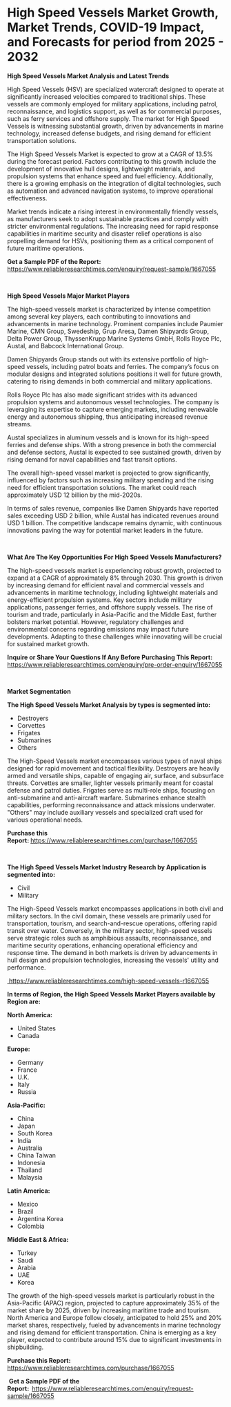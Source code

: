 <p><h1>High Speed Vessels Market Growth, Market Trends, COVID-19 Impact, and Forecasts for period from 2025 - 2032</h1></p><p><strong>High Speed Vessels Market Analysis and Latest Trends</strong></p>
<p><p>High Speed Vessels (HSV) are specialized watercraft designed to operate at significantly increased velocities compared to traditional ships. These vessels are commonly employed for military applications, including patrol, reconnaissance, and logistics support, as well as for commercial purposes, such as ferry services and offshore supply. The market for High Speed Vessels is witnessing substantial growth, driven by advancements in marine technology, increased defense budgets, and rising demand for efficient transportation solutions.</p><p>The High Speed Vessels Market is expected to grow at a CAGR of 13.5% during the forecast period. Factors contributing to this growth include the development of innovative hull designs, lightweight materials, and propulsion systems that enhance speed and fuel efficiency. Additionally, there is a growing emphasis on the integration of digital technologies, such as automation and advanced navigation systems, to improve operational effectiveness.</p><p>Market trends indicate a rising interest in environmentally friendly vessels, as manufacturers seek to adopt sustainable practices and comply with stricter environmental regulations. The increasing need for rapid response capabilities in maritime security and disaster relief operations is also propelling demand for HSVs, positioning them as a critical component of future maritime operations.</p></p>
<p><strong>Get a Sample PDF of the Report:&nbsp;</strong> <a href="https://www.reliableresearchtimes.com/enquiry/request-sample/1667055?utm_campaign=3083&utm_medium=2&utm_source=Github&utm_content=ia&utm_term=17042025&utm_id=high-speed-vessels">https://www.reliableresearchtimes.com/enquiry/request-sample/1667055</a></p>
<p>&nbsp;</p>
<p><strong>High Speed Vessels Major Market Players</strong></p>
<p><p>The high-speed vessels market is characterized by intense competition among several key players, each contributing to innovations and advancements in marine technology. Prominent companies include Paumier Marine, CMN Group, Swedeship, Grup Aresa, Damen Shipyards Group, Delta Power Group, ThyssenKrupp Marine Systems GmbH, Rolls Royce Plc, Austal, and Babcock International Group. </p><p>Damen Shipyards Group stands out with its extensive portfolio of high-speed vessels, including patrol boats and ferries. The company’s focus on modular designs and integrated solutions positions it well for future growth, catering to rising demands in both commercial and military applications.</p><p>Rolls Royce Plc has also made significant strides with its advanced propulsion systems and autonomous vessel technologies. The company is leveraging its expertise to capture emerging markets, including renewable energy and autonomous shipping, thus anticipating increased revenue streams.</p><p>Austal specializes in aluminum vessels and is known for its high-speed ferries and defense ships. With a strong presence in both the commercial and defense sectors, Austal is expected to see sustained growth, driven by rising demand for naval capabilities and fast transit options.</p><p>The overall high-speed vessel market is projected to grow significantly, influenced by factors such as increasing military spending and the rising need for efficient transportation solutions. The market could reach approximately USD 12 billion by the mid-2020s. </p><p>In terms of sales revenue, companies like Damen Shipyards have reported sales exceeding USD 2 billion, while Austal has indicated revenues around USD 1 billion. The competitive landscape remains dynamic, with continuous innovations paving the way for potential market leaders in the future.</p></p>
<p>&nbsp;</p>
<p><strong>What Are The Key Opportunities For High Speed Vessels Manufacturers?</strong></p>
<p><p>The high-speed vessels market is experiencing robust growth, projected to expand at a CAGR of approximately 8% through 2030. This growth is driven by increasing demand for efficient naval and commercial vessels and advancements in maritime technology, including lightweight materials and energy-efficient propulsion systems. Key sectors include military applications, passenger ferries, and offshore supply vessels. The rise of tourism and trade, particularly in Asia-Pacific and the Middle East, further bolsters market potential. However, regulatory challenges and environmental concerns regarding emissions may impact future developments. Adapting to these challenges while innovating will be crucial for sustained market growth.</p></p>
<p><strong>Inquire or Share Your Questions If Any Before Purchasing This Report:</strong> <a href="https://www.reliableresearchtimes.com/enquiry/pre-order-enquiry/1667055?utm_campaign=3083&utm_medium=2&utm_source=Github&utm_content=ia&utm_term=17042025&utm_id=high-speed-vessels">https://www.reliableresearchtimes.com/enquiry/pre-order-enquiry/1667055</a></p>
<p>&nbsp;</p>
<p><strong>Market Segmentation</strong></p>
<p><strong>The High Speed Vessels Market Analysis by types is segmented into:</strong></p>
<p><ul><li>Destroyers</li><li>Corvettes</li><li>Frigates</li><li>Submarines</li><li>Others</li></ul></p>
<p><p>The High-Speed Vessels market encompasses various types of naval ships designed for rapid movement and tactical flexibility. Destroyers are heavily armed and versatile ships, capable of engaging air, surface, and subsurface threats. Corvettes are smaller, lighter vessels primarily meant for coastal defense and patrol duties. Frigates serve as multi-role ships, focusing on anti-submarine and anti-aircraft warfare. Submarines enhance stealth capabilities, performing reconnaissance and attack missions underwater. "Others" may include auxiliary vessels and specialized craft used for various operational needs.</p></p>
<p><strong>Purchase this Report:&nbsp;</strong><a href="https://www.reliableresearchtimes.com/purchase/1667055?utm_campaign=3083&utm_medium=2&utm_source=Github&utm_content=ia&utm_term=17042025&utm_id=high-speed-vessels">https://www.reliableresearchtimes.com/purchase/1667055</a></p>
<p>&nbsp;</p>
<p><strong>The High Speed Vessels Market Industry Research by Application is segmented into:</strong></p>
<p><ul><li>Civil</li><li>Military</li></ul></p>
<p><p>The High-Speed Vessels market encompasses applications in both civil and military sectors. In the civil domain, these vessels are primarily used for transportation, tourism, and search-and-rescue operations, offering rapid transit over water. Conversely, in the military sector, high-speed vessels serve strategic roles such as amphibious assaults, reconnaissance, and maritime security operations, enhancing operational efficiency and response time. The demand in both markets is driven by advancements in hull design and propulsion technologies, increasing the vessels' utility and performance.</p></p>
<p><a href="https://www.reliableresearchtimes.com/high-speed-vessels-r1667055?utm_campaign=3083&utm_medium=2&utm_source=Github&utm_content=ia&utm_term=17042025&utm_id=high-speed-vessels">&nbsp;https://www.reliableresearchtimes.com/high-speed-vessels-r1667055</a></p>
<p><strong>In terms of Region, the High Speed Vessels Market Players available by Region are:</strong></p>
<p>
    <p> <strong> North America: </strong>
        <ul>
            <li>United States</li>
            <li>Canada</li>
        </ul>
        </p> 
    <p> <strong> Europe: </strong>
        <ul>
            <li>Germany</li>
            <li>France</li>
            <li>U.K.</li>
            <li>Italy</li>
            <li>Russia</li>
        </ul>
        </p> 
    <p> <strong> Asia-Pacific: </strong>
        <ul>
            <li>China</li>
            <li>Japan</li>
            <li>South Korea</li>
            <li>India</li>
            <li>Australia</li>
            <li>China Taiwan</li>
            <li>Indonesia</li>
            <li>Thailand</li>
            <li>Malaysia</li>
        </ul>
        </p> 
    <p> <strong> Latin America: </strong>
        <ul>
            <li>Mexico</li>
            <li>Brazil</li>
            <li>Argentina Korea</li>
            <li>Colombia</li>
        </ul>
        </p> 
    <p> <strong> Middle East & Africa: </strong>
        <ul>
            <li>Turkey</li>
            <li>Saudi</li>
            <li>Arabia</li>
            <li>UAE</li>
            <li>Korea</li>
        </ul>
    </p>
    </p>
<p><p>The growth of the high-speed vessels market is particularly robust in the Asia-Pacific (APAC) region, projected to capture approximately 35% of the market share by 2025, driven by increasing maritime trade and tourism. North America and Europe follow closely, anticipated to hold 25% and 20% market shares, respectively, fueled by advancements in marine technology and rising demand for efficient transportation. China is emerging as a key player, expected to contribute around 15% due to significant investments in shipbuilding.</p></p>
<p><strong>Purchase this Report: </strong><a href="https://www.reliableresearchtimes.com/purchase/1667055?utm_campaign=3083&utm_medium=2&utm_source=Github&utm_content=ia&utm_term=17042025&utm_id=high-speed-vessels">https://www.reliableresearchtimes.com/purchase/1667055</a></p>
<p>&nbsp;<strong>Get a Sample PDF of the Report:&nbsp;&nbsp;</strong><a href="https://www.reliableresearchtimes.com/enquiry/request-sample/1667055?utm_campaign=3083&utm_medium=2&utm_source=Github&utm_content=ia&utm_term=17042025&utm_id=high-speed-vessels">https://www.reliableresearchtimes.com/enquiry/request-sample/1667055</a></p>
<p><strong></strong></p>
<p><p></p><p></p><p></p></p>